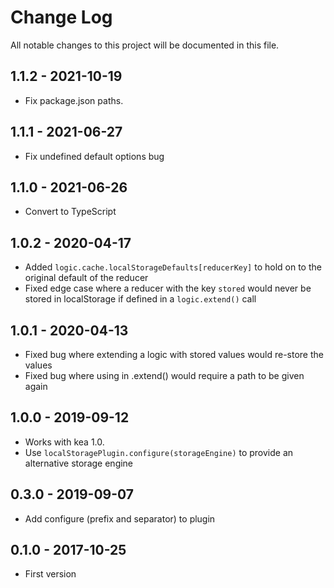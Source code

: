# Change Log

All notable changes to this project will be documented in this file.

## 1.1.2 - 2021-10-19

- Fix package.json paths.

## 1.1.1 - 2021-06-27

- Fix undefined default options bug

## 1.1.0 - 2021-06-26

- Convert to TypeScript

## 1.0.2 - 2020-04-17

- Added `logic.cache.localStorageDefaults[reducerKey]` to hold on to the original default of the reducer
- Fixed edge case where a reducer with the key `stored` would never be stored in localStorage if defined
  in a `logic.extend()` call

## 1.0.1 - 2020-04-13

- Fixed bug where extending a logic with stored values would re-store the values
- Fixed bug where using in .extend() would require a path to be given again

## 1.0.0 - 2019-09-12

- Works with kea 1.0.
- Use `localStoragePlugin.configure(storageEngine)` to provide an alternative storage engine

## 0.3.0 - 2019-09-07

- Add configure (prefix and separator) to plugin

## 0.1.0 - 2017-10-25

- First version
